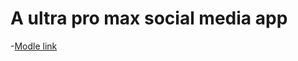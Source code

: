  # A ultra pro max social media app
 
 -[Modle link](https://app.eraser.io/workspace/G4ErqWKND0jD57DDaE4g?origin=share)